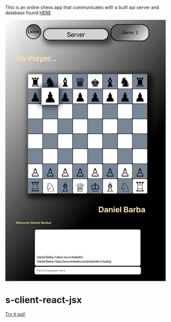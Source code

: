 This is an online chess app that communicates with a built api server and database found [HERE](https://github.com/DanielEduardoBarba/chess-api-express-firestoreDB)

![](./src/assets/Online-Chess.png)

# s-client-react-jsx
[Try it out!](http://chess-online-deb.firebaseapp.com)
